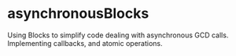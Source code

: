 # asynchronousBlocks
Using Blocks to simplify code dealing with asynchronous GCD calls. Implementing callbacks, and atomic operations. 
